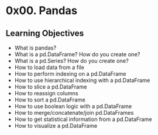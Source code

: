 # 0x00. Pandas
## Learning Objectives
- What is pandas?
- What is a pd.DataFrame? How do you create one?
- What is a pd.Series? How do you create one?
- How to load data from a file
- How to perform indexing on a pd.DataFrame
- How to use hierarchical indexing with a pd.DataFrame
- How to slice a pd.DataFrame
- How to reassign columns
- How to sort a pd.DataFrame
- How to use boolean logic with a pd.DataFrame
- How to merge/concatenate/join pd.DataFrames
- How to get statistical information from a pd.DataFrame
- How to visualize a pd.DataFrame
